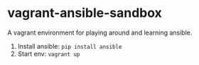 vagrant-ansible-sandbox
=======================

A vagrant environment for playing around and learning ansible.

1. Install ansible: `pip install ansible`
2. Start env: `vagrant up`

